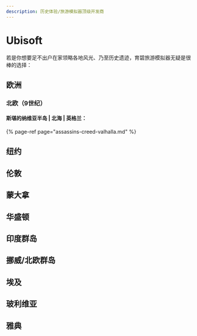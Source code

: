 ```yaml
---
description: 历史体验/旅游模拟器顶级开发商
---
```


# Ubisoft

若是你想要足不出户在家领略各地风光、乃至历史遗迹，育碧旅游模拟器无疑是很棒的选择：

## 欧洲

### 北欧（9世纪）

####  斯堪的纳维亚半岛 \| 北海 \| 英格兰：

{% page-ref page="assassins-creed-valhalla.md" %}





## 纽约

## 伦敦

## 蒙大拿

## 华盛顿

## 印度群岛

## 挪威/北欧群岛

## 埃及

## 玻利维亚

## 雅典

